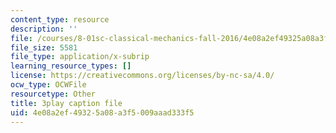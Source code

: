 ```yaml
---
content_type: resource
description: ''
file: /courses/8-01sc-classical-mechanics-fall-2016/4e08a2ef49325a08a3f5009aaad333f5_gl9c9qJRqcM.vtt
file_size: 5581
file_type: application/x-subrip
learning_resource_types: []
license: https://creativecommons.org/licenses/by-nc-sa/4.0/
ocw_type: OCWFile
resourcetype: Other
title: 3play caption file
uid: 4e08a2ef-4932-5a08-a3f5-009aaad333f5
---
```

